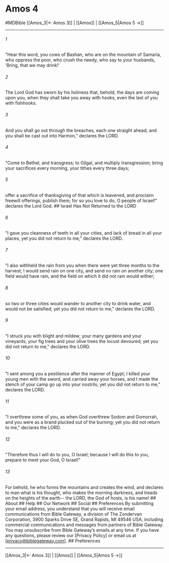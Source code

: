 # Amos 4
#MDBible
[[Amos_3|← Amos 3]] | [[Amos]] | [[Amos_5|Amos 5 →]]

***


###### 1 
"Hear this word, you cows of Bashan, who are on the mountain of Samaria, who oppress the poor, who crush the needy, who say to your husbands, 'Bring, that we may drink!' 

###### 2 
The Lord God has sworn by his holiness that, behold, the days are coming upon you, when they shall take you away with hooks, even the last of you with fishhooks. 

###### 3 
And you shall go out through the breaches, each one straight ahead; and you shall be cast out into Harmon," declares the LORD. 

###### 4 
"Come to Bethel, and transgress; to Gilgal, and multiply transgression; bring your sacrifices every morning, your tithes every three days; 

###### 5 
offer a sacrifice of thanksgiving of that which is leavened, and proclaim freewill offerings, publish them; for so you love to do, O people of Israel!" declares the Lord God. ## Israel Has Not Returned to the LORD 

###### 6 
"I gave you cleanness of teeth in all your cities, and lack of bread in all your places, yet you did not return to me," declares the LORD. 

###### 7 
"I also withheld the rain from you when there were yet three months to the harvest; I would send rain on one city, and send no rain on another city; one field would have rain, and the field on which it did not rain would wither; 

###### 8 
so two or three cities would wander to another city to drink water, and would not be satisfied; yet you did not return to me," declares the LORD. 

###### 9 
"I struck you with blight and mildew; your many gardens and your vineyards, your fig trees and your olive trees the locust devoured; yet you did not return to me," declares the LORD. 

###### 10 
"I sent among you a pestilence after the manner of Egypt; I killed your young men with the sword, and carried away your horses, and I made the stench of your camp go up into your nostrils; yet you did not return to me," declares the LORD. 

###### 11 
"I overthrew some of you, as when God overthrew Sodom and Gomorrah, and you were as a brand plucked out of the burning; yet you did not return to me," declares the LORD. 

###### 12 
"Therefore thus I will do to you, O Israel; because I will do this to you, prepare to meet your God, O Israel!" 

###### 13 
For behold, he who forms the mountains and creates the wind, and declares to man what is his thought, who makes the morning darkness, and treads on the heights of the earth-- the LORD, the God of hosts, is his name! ## About ## Help ## Our Network ## Social ## Preferences By submitting your email address, you understand that you will receive email communications from Bible Gateway, a division of The Zondervan Corporation, 3900 Sparks Drive SE, Grand Rapids, MI 49546 USA, including commercial communications and messages from partners of Bible Gateway. You may unsubscribe from Bible Gateway&rsquo;s emails at any time. If you have any questions, please review our [Privacy Policy] or email us at [privacy@biblegateway.com]. ## Preferences

***

[[Amos_3|← Amos 3]] | [[Amos]] | [[Amos_5|Amos 5 →]]
